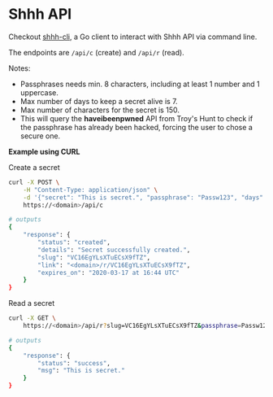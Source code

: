 # Shhh API

Checkout [shhh-cli](https://github.com/smallwat3r/shhh-cli), a Go 
client to interact with Shhh API via command line.  

The endpoints are `/api/c` (create) and `/api/r` (read).  

Notes: 
* Passphrases needs min. 8 characters, including at least 1 number 
and 1 uppercase.  
* Max number of days to keep a secret alive is 7.  
* Max number of characters for the secret is 150.  
* This will query the **haveibeenpwned** API from Troy's Hunt to
check if the passphrase has already been hacked, forcing the user
to chose a secure one.  

**Example using CURL**  

Create a secret  
```sh 
curl -X POST \
    -H "Content-Type: application/json" \
    -d '{"secret": "This is secret.", "passphrase": "Passw123", "days": 3}' \
    https://<domain>/api/c

# outputs
{
    "response": {
        "status": "created",
        "details": "Secret successfully created.",
        "slug": "VC16EgYLsXTuECsX9fTZ",
        "link": "<domain>/r/VC16EgYLsXTuECsX9fTZ",
        "expires_on": "2020-03-17 at 16:44 UTC"
    }
}
```

Read a secret  
```sh
curl -X GET \
    https://<domain>/api/r?slug=VC16EgYLsXTuECsX9fTZ&passphrase=Passw123

# outputs
{
    "response": {
        "status": "success",
        "msg": "This is secret."
    }
}
```
